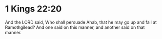 # 1 Kings 22:20

And the LORD said, Who shall persuade Ahab, that he may go up and fall at Ramothgilead? And one said on this manner, and another said on that manner.